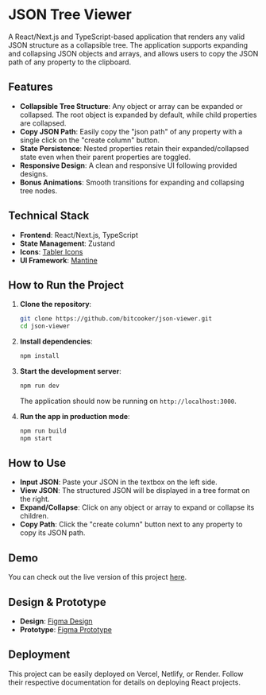 # JSON Tree Viewer

A React/Next.js and TypeScript-based application that renders any valid JSON structure as a collapsible tree. The application supports expanding and collapsing JSON objects and arrays, and allows users to copy the JSON path of any property to the clipboard.

## Features

- **Collapsible Tree Structure**: Any object or array can be expanded or collapsed. The root object is expanded by default, while child properties are collapsed.
- **Copy JSON Path**: Easily copy the "json path" of any property with a single click on the "create column" button.
- **State Persistence**: Nested properties retain their expanded/collapsed state even when their parent properties are toggled.
- **Responsive Design**: A clean and responsive UI following provided designs.
- **Bonus Animations**: Smooth transitions for expanding and collapsing tree nodes.

## Technical Stack

- **Frontend**: React/Next.js, TypeScript
- **State Management**: Zustand
- **Icons**: [Tabler Icons](https://tabler.io/icons)
- **UI Framework**: [Mantine](https://mantine.dev)

## How to Run the Project

1. **Clone the repository**:
   ```bash
   git clone https://github.com/bitcooker/json-viewer.git
   cd json-viewer
   ```

2. **Install dependencies**:
   ```bash
   npm install
   ```

3. **Start the development server**:
   ```bash
   npm run dev
   ```
   The application should now be running on `http://localhost:3000`.

4. **Run the app in production mode**:
   ```bash
   npm run build
   npm start
   ```

## How to Use

- **Input JSON**: Paste your JSON in the textbox on the left side.
- **View JSON**: The structured JSON will be displayed in a tree format on the right.
- **Expand/Collapse**: Click on any object or array to expand or collapse its children.
- **Copy Path**: Click the "create column" button next to any property to copy its JSON path.

## Demo

You can check out the live version of this project [here](https://json-viewer-technical-test.vercel.app/).

## Design & Prototype

- **Design**: [Figma Design](https://www.figma.com/design/1wBUumrJAslNcgpPCY4ZvD/FE-Challenge-%5BDesigns%5D?node-id=0-1&t=6CAVxiIVGN8tRyem-1)
- **Prototype**: [Figma Prototype](https://www.figma.com/proto/1wBUumrJAslNcgpPCY4ZvD/FE-Challenge-%5BDesigns%5D?page-id=0%3A1&node-id=1-2&node-type=frame&viewport=-3797%2C-191%2C1.88&t=QDudUfymdbKWqhWj-1&scaling=min-zoom&content-scaling=fixed&starting-point-node-id=1%3A2&show-proto-sidebar=1)

## Deployment

This project can be easily deployed on Vercel, Netlify, or Render. Follow their respective documentation for details on deploying React projects.